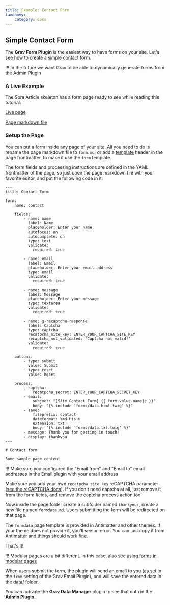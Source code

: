```yaml
---
title: Example: Contact Form
taxonomy:
    category: docs
---
```


## Simple Contact Form

The **Grav Form Plugin** is the easiest way to have forms on your site. Let's see how to create a simple contact form.

!!! In the future we want Grav to be able to dynamically generate forms from the Admin Plugin

### A Live Example

The Sora Article skeleton has a form page ready to see while reading this tutorial:

[Live page](http://demo.getgrav.org/soraarticle-skeleton/contact)

[Page markdown file](https://raw.githubusercontent.com/getgrav/grav-skeleton-soraarticle-blog/develop/pages/03.contact/form.md)

### Setup the Page

You can put a form inside any page of your site. All you need to do is rename the page markdown file to `form.md`, or add a [template](../../content/headers#template) header in the page frontmatter, to make it use the `form` template.

The form fields and processing instructions are defined in the YAML frontmatter of the page, so just open the page markdown file with your favorite editor, and put the following code in it:

```
---
title: Contact Form

form:
    name: contact

    fields:
        - name: name
          label: Name
          placeholder: Enter your name
          autofocus: on
          autocomplete: on
          type: text
          validate:
            required: true

        - name: email
          label: Email
          placeholder: Enter your email address
          type: email
          validate:
            required: true

        - name: message
          label: Message
          placeholder: Enter your message
          type: textarea
          validate:
            required: true

        - name: g-recaptcha-response
          label: Captcha
          type: captcha
          recatpcha_site_key: ENTER_YOUR_CAPTCHA_SITE_KEY
          recaptcha_not_validated: 'Captcha not valid!'
          validate:
            required: true

    buttons:
        - type: submit
          value: Submit
        - type: reset
          value: Reset

    process:
        - captcha:
            recatpcha_secret: ENTER_YOUR_CAPTCHA_SECRET_KEY
        - email:
            subject: "[Site Contact Form] {{ form.value.name|e }}"
            body: "{% include 'forms/data.html.twig' %}"
        - save:
            fileprefix: contact-
            dateformat: Ymd-His-u
            extension: txt
            body: "{% include 'forms/data.txt.twig' %}"
        - message: Thank you for getting in touch!
        - display: thankyou
---

# Contact form

Some sample page content
```

!!! Make sure you configured the "Email from" and "Email to" email addresses in the Email plugin with your email address

Make sure you add your own `recatpcha_site_key` reCAPTCHA parameter ([see the reCAPTCHA docs](https://developers.google.com/recaptcha/docs/start)). If you don't need captcha at all, just remove it from the form fields, and remove the captcha process action too.

Now inside the page folder create a subfolder named `thankyou/`, create a new file named `formdata.md`. Users submitting the form will be redirected on that page.

The `formdata` page template is provided in Antimatter and other themes. If your theme does not provide it, you'll see an error. You can just copy it from Antimatter and things should work fine.

That's it!

!!! Modular pages are a bit different. In this case, also see [using forms in modular pages](https://learn.getgrav.org/forms/forms/how-to-forms-in-modular-pages)

When users submit the form, the plugin will send an email to you (as set in the `from` setting of the Grav Email Plugin), and will save the entered data in the data/ folder.

You can activate the **Grav Data Manager** plugin to see that data in the **Admin Plugin**.
